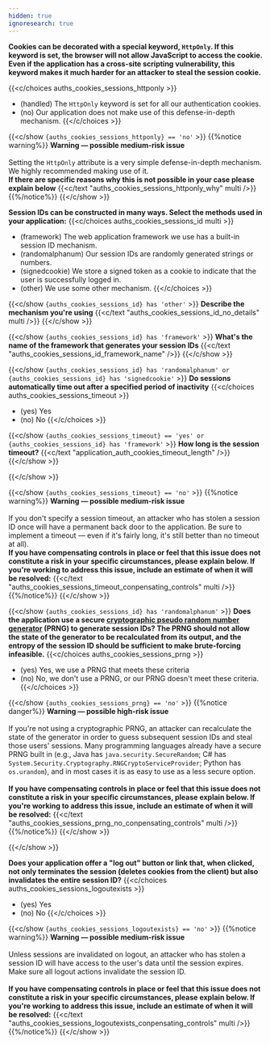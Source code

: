 ```yaml
---
hidden: true
ignoresearch: true
---
```

**Cookies can be decorated with a special keyword, `HttpOnly`. If this keyword is set, the browser will not allow JavaScript to access the cookie. Even if the application has a cross-site scripting vulnerability, this keyword makes it much harder for an attacker to steal the session cookie.**

{{<c/choices auths_cookies_sessions_httponly  >}}
* (handled) The `HttpOnly` keyword is set for all our authentication cookies.
* (no) Our application does not make use of this defense-in-depth mechanism.
{{</c/choices >}}

{{<c/show `{auths_cookies_sessions_httponly} == 'no'` >}}
{{%notice warning%}}
**Warning — possible medium-risk issue**\
\
Setting the `HttpOnly` attribute is a very simple defense-in-depth mechanism. We highly recommended making use of it.
\
**If there are specific reasons why this is not possible in your case please explain below**
{{<c/text "auths_cookies_sessions_httponly_why" multi />}}
{{%/notice%}}
{{</c/show >}}


**Session IDs can be constructed in many ways. Select the methods used in your application:**
{{<c/choices auths_cookies_sessions_id multi  >}}
* (framework) The web application framework we use has a built-in session ID mechanism.
* (randomalphanum) Our session IDs are randomly generated strings or numbers.
* (signedcookie) We store a signed token as a cookie to indicate that the user is successfully logged in.
* (other) We use some other mechanism.
{{</c/choices >}}

{{<c/show `{auths_cookies_sessions_id} has 'other'` >}}
**Describe the mechanism you're using**
{{<c/text "auths_cookies_sessions_id_no_details" multi />}}
{{</c/show >}}

{{<c/show `{auths_cookies_sessions_id} has 'framework'` >}}
**What's the name of the framework that generates your session IDs**
{{<c/text "auths_cookies_sessions_id_framework_name"  />}}
{{</c/show >}}

{{<c/show `{auths_cookies_sessions_id} has 'randomalphanum' or {auths_cookies_sessions_id} has 'signedcookie'` >}}
**Do sessions automatically time out after a specified period of inactivity**
{{<c/choices auths_cookies_sessions_timeout >}}
* (yes) Yes
* (no) No
{{</c/choices >}}

{{<c/show `{auths_cookies_sessions_timeout} == 'yes' or {auths_cookies_sessions_id} has 'framework'` >}}
**How long is the session timeout?**
{{<c/text "application_auth_cookies_timeout_length"  />}}
{{</c/show >}}

{{</c/show >}}

{{<c/show `{auths_cookies_sessions_timeout} == 'no'` >}}
{{%notice warning%}}
**Warning — possible medium-risk issue**\
\
If you don't specify a session timeout, an attacker who has stolen a session ID once will have a permanent back door to the application. Be sure to implement a timeout — even if it's fairly long, it's still better than no timeout at all).
\
**If you have compensating controls in place or feel that this issue does not constitute a risk in your specific circumstances, please explain below. If you're working to address this issue, include an estimate of when it will be resolved:**
{{<c/text "auths_cookies_sessions_timeout_conpensating_controls" multi />}}
{{%/notice%}}
{{</c/show >}}



{{<c/show `{auths_cookies_sessions_id} has 'randomalphanum'` >}}
**Does the application use a secure [cryptographic pseudo random number generator](https://en.wikipedia.org/wiki/Pseudorandom_number_generator#Cryptographically_secure_pseudorandom_number_generators) (PRNG) to generate session IDs? The PRNG should not allow the state of the generator to be recalculated from its output, and the entropy of the session ID should be sufficient to make brute-forcing infeasible.**
{{<c/choices auths_cookies_sessions_prng >}}
* (yes) Yes, we use a PRNG that meets these criteria
* (no) No, we don't use a PRNG, or our PRNG doesn't meet these criteria.
{{</c/choices >}}

{{<c/show `{auths_cookies_sessions_prng} == 'no'` >}}
{{%notice danger%}}
**Warning — possible high-risk issue**\
\
If you're not using a cryptographic PRNG, an attacker can recalculate the state of the generator in order to guess subsequent session IDs and steal those users' sessions. Many programming languages already have a secure PRNG built in (e.g., Java has `java.security.SecureRandom`; C# has `System.Security.Cryptography.RNGCryptoServiceProvider`; Python has `os.urandom`), and in most cases it is as easy to use as a less secure option.\
\
**If you have compensating controls in place or feel that this issue does not constitute a risk in your specific circumstances, please explain below. If you're working to address this issue, include an estimate of when it will be resolved:**
{{<c/text "auths_cookies_sessions_prng_no_conpensating_controls" multi />}}
{{%/notice%}}
{{</c/show >}}

{{</c/show >}}


**Does your application offer a "log out" button or link that, when clicked, not only terminates the session (deletes cookies from the client) but also invalidates the entire session ID?**
{{<c/choices auths_cookies_sessions_logoutexists  >}}
* (yes) Yes
* (no) No
{{</c/choices >}}

{{<c/show `{auths_cookies_sessions_logoutexists} == 'no'` >}}
{{%notice warning%}}
**Warning — possible medium-risk issue**\
\
Unless sessions are invalidated on logout, an attacker who has stolen a session ID will have access to the user's data until the session expires. Make sure all logout actions invalidate the session ID.\
\
**If you have compensating controls in place or feel that this issue does not constitute a risk in your specific circumstances, please explain below. If you're working to address this issue, include an estimate of when it will be resolved:**
{{<c/text "auths_cookies_sessions_logoutexists_conpensating_controls" multi />}}
{{%/notice%}}
{{</c/show >}}